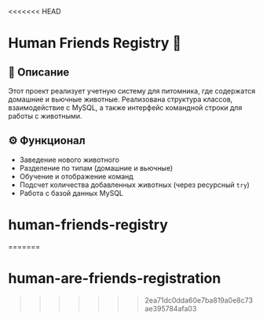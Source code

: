 <<<<<<< HEAD
# Human Friends Registry 🐾

## 📌 Описание

Этот проект реализует учетную систему для питомника, где содержатся домашние и вьючные животные. Реализована структура классов, взаимодействие с MySQL, а также интерфейс командной строки для работы с животными.

## ⚙️ Функционал

- Заведение нового животного
- Разделение по типам (домашние и вьючные)
- Обучение и отображение команд
- Подсчет количества добавленных животных (через ресурсный `try`)
- Работа с базой данных MySQL
# human-friends-registry
=======
# human-are-friends-registration
>>>>>>> 2ea71dc0dda60e7ba819a0e8c73ae395784afa03
